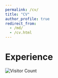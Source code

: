 ```yaml
---
permalink: /cv/
title: "CV"
author_profile: true
redirect_from: 
  - /md/
  - /cv.html
---
```


# Experience






![Visitor Count](https://profile-counter.glitch.me/shen-hang/count.svg)